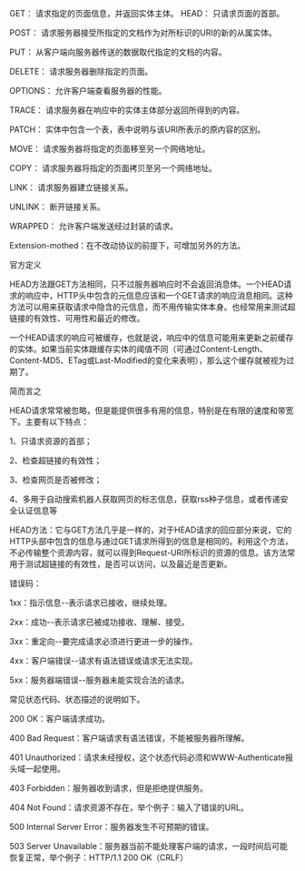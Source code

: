 GET： 请求指定的页面信息，并返回实体主体。
HEAD： 只请求页面的首部。

POST： 请求服务器接受所指定的文档作为对所标识的URI的新的从属实体。

PUT： 从客户端向服务器传送的数据取代指定的文档的内容。

DELETE： 请求服务器删除指定的页面。

OPTIONS： 允许客户端查看服务器的性能。

TRACE： 请求服务器在响应中的实体主体部分返回所得到的内容。

PATCH： 实体中包含一个表，表中说明与该URI所表示的原内容的区别。

MOVE： 请求服务器将指定的页面移至另一个网络地址。

COPY： 请求服务器将指定的页面拷贝至另一个网络地址。

LINK： 请求服务器建立链接关系。

UNLINK： 断开链接关系。

WRAPPED： 允许客户端发送经过封装的请求。

Extension-mothed：在不改动协议的前提下，可增加另外的方法。

官方定义

HEAD方法跟GET方法相同，只不过服务器响应时不会返回消息体。一个HEAD请求的响应中，HTTP头中包含的元信息应该和一个GET请求的响应消息相同。这种方法可以用来获取请求中隐含的元信息，而不用传输实体本身。也经常用来测试超链接的有效性、可用性和最近的修改。

一个HEAD请求的响应可被缓存，也就是说，响应中的信息可能用来更新之前缓存的实体。如果当前实体跟缓存实体的阈值不同（可通过Content-Length、Content-MD5、ETag或Last-Modified的变化来表明），那么这个缓存就被视为过期了。

简而言之

HEAD请求常常被忽略，但是能提供很多有用的信息，特别是在有限的速度和带宽下。主要有以下特点：

1、只请求资源的首部；

2、检查超链接的有效性；

3、检查网页是否被修改；

4、多用于自动搜索机器人获取网页的标志信息，获取rss种子信息，或者传递安全认证信息等

HEAD方法：它与GET方法几乎是一样的，对于HEAD请求的回应部分来说，它的HTTP头部中包含的信息与通过GET请求所得到的信息是相同的。利用这个方法，不必传输整个资源内容，就可以得到Request-URI所标识的资源的信息。该方法常用于测试超链接的有效性，是否可以访问，以及最近是否更新。

错误码：

1xx：指示信息--表示请求已接收，继续处理。

2xx：成功--表示请求已被成功接收、理解、接受。

3xx：重定向--要完成请求必须进行更进一步的操作。

4xx：客户端错误--请求有语法错误或请求无法实现。

5xx：服务器端错误--服务器未能实现合法的请求。

常见状态代码、状态描述的说明如下。

200 OK：客户端请求成功。

400 Bad Request：客户端请求有语法错误，不能被服务器所理解。

401 Unauthorized：请求未经授权，这个状态代码必须和WWW-Authenticate报头域一起使用。

403 Forbidden：服务器收到请求，但是拒绝提供服务。

404 Not Found：请求资源不存在，举个例子：输入了错误的URL。

500 Internal Server Error：服务器发生不可预期的错误。

503 Server Unavailable：服务器当前不能处理客户端的请求，一段时间后可能恢复正常，举个例子：HTTP/1.1 200 OK（CRLF）